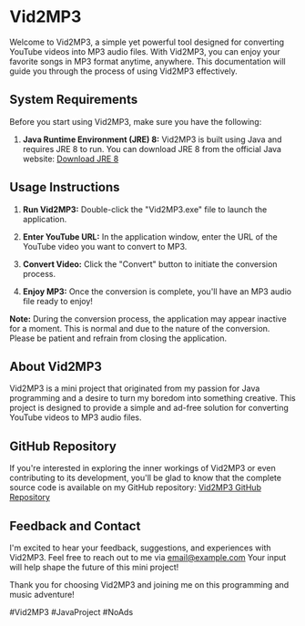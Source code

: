 # Vid2MP3

Welcome to Vid2MP3, a simple yet powerful tool designed for converting YouTube videos into MP3 audio files. With Vid2MP3, you can enjoy your favorite songs in MP3 format anytime, anywhere. This documentation will guide you through the process of using Vid2MP3 effectively.

## System Requirements

Before you start using Vid2MP3, make sure you have the following:

1. **Java Runtime Environment (JRE) 8:** Vid2MP3 is built using Java and requires JRE 8 to run. You can download JRE 8 from the official Java website: [Download JRE 8](https://www.java.com/en/download/)

## Usage Instructions

1. **Run Vid2MP3:** Double-click the "Vid2MP3.exe" file to launch the application.

2. **Enter YouTube URL:** In the application window, enter the URL of the YouTube video you want to convert to MP3.

3. **Convert Video:** Click the "Convert" button to initiate the conversion process.

4. **Enjoy MP3:** Once the conversion is complete, you'll have an MP3 audio file ready to enjoy!

**Note:** During the conversion process, the application may appear inactive for a moment. This is normal and due to the nature of the conversion. Please be patient and refrain from closing the application.

## About Vid2MP3

Vid2MP3 is a mini project that originated from my passion for Java programming and a desire to turn my boredom into something creative. This project is designed to provide a simple and ad-free solution for converting YouTube videos to MP3 audio files.

## GitHub Repository

If you're interested in exploring the inner workings of Vid2MP3 or even contributing to its development, you'll be glad to know that the complete source code is available on my GitHub repository: [Vid2MP3 GitHub Repository](https://github.com/DBMO3/Vid2MP3)

## Feedback and Contact

I'm excited to hear your feedback, suggestions, and experiences with Vid2MP3. Feel free to reach out to me via [email@example.com](mailto:dylanbernal360@gmail.com) Your input will help shape the future of this mini project!

Thank you for choosing Vid2MP3 and joining me on this programming and music adventure!

\#Vid2MP3 #JavaProject #NoAds
